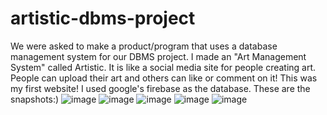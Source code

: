 # artistic-dbms-project
We were asked to make a product/program that uses a database management system for our DBMS project. I made an "Art Management System" called Artistic. It is like a social media site for people creating art. People can upload their art and others can like or comment on it!
This was my first website!
I used google's firebase as the database.
These are the snapshots:)
![image](https://user-images.githubusercontent.com/80597420/167153221-979dcc88-78d1-4e79-bc5b-0ee43798f443.png)
![image](https://user-images.githubusercontent.com/80597420/167153509-e257ae0a-21d5-454a-912c-669e69d1e91f.png)
![image](https://user-images.githubusercontent.com/80597420/167153531-153f8927-2e6e-4265-b957-f4fd4421422e.png)
![image](https://user-images.githubusercontent.com/80597420/167153599-56586ab5-6841-44f6-b383-a13a4c2ee663.png)
![image](https://user-images.githubusercontent.com/80597420/167153614-f9eac8c4-dcb4-4ac2-93a3-3df840ece494.png)
